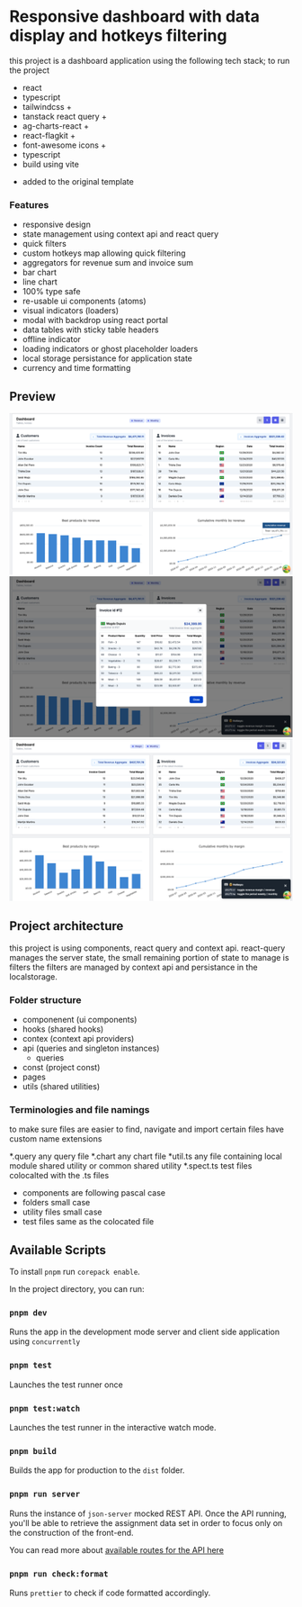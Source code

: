 # Responsive dashboard with data display and hotkeys filtering

this project is a dashboard application using the following tech stack;
to run the project 

- react
- typescript
- tailwindcss +
- tanstack react query +
- ag-charts-react +
- react-flagkit +
- font-awesome icons +
- typescript
- build using vite

+ added to the original template

### Features

- responsive design
- state management using context api and react query
- quick filters
- custom hotkeys map allowing quick filtering
- aggregators for revenue sum and invoice sum
- bar chart
- line chart
- 100% type safe
- re-usable ui components (atoms)
- visual indicators (loaders)
- modal with backdrop using react portal
- data tables with sticky table headers
- offline indicator
- loading indicators or ghost placeholder loaders
- local storage persistance for application state
- currency and time formatting

## Preview

!["Project preview"](preview/dashboard-preview-1.png)
!["Project preview"](preview/dashboard-preview-3.png)
!["Project preview"](preview/dashboard-preview-4.png)

## Project architecture

this project is using components, react query and context api.
react-query manages the server state,
the small remaining portion of state to manage is filters
the filters are managed by context api and persistance in the localstorage.

### Folder structure
- componenent (ui components)
- hooks (shared hooks)
- contex (context api providers)
- api (queries and singleton instances)
  - queries
- const (project const)
- pages
- utils (shared utilities)

### Terminologies and file namings
to make sure files are easier to find, navigate and import
certain files have custom name extensions

*.query any query file
*.chart any chart file
*util.ts any file containing local module shared utility or common shared utility
*.spect.ts test files colocalted with the .ts files

- components are following pascal case
- folders small case
- utility files small case
- test files same as the colocated file


## Available Scripts

To install `pnpm` run `corepack enable`.

In the project directory, you can run:

### `pnpm dev`

Runs the app in the development mode server and client side application using `concurrently`

### `pnpm test`

Launches the test runner once

### `pnpm test:watch`

Launches the test runner in the interactive watch mode.

### `pnpm build`

Builds the app for production to the `dist` folder.

### `pnpm run server`

Runs the instance of `json-server` mocked REST API.
Once the API running, you'll be able to retrieve the assignment data set in order to focus only on the construction
of the front-end.

You can read more about [available routes for the API here](./server/ROUTES.md)

### `pnpm run check:format`

Runs `prettier` to check if code formatted accordingly.
